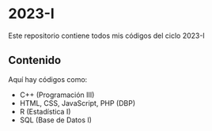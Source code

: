 # 2023-I
Este repositorio contiene todos mis códigos del ciclo 2023-I

## Contenido
Aquí hay códigos como:
 - C++ (Programación III)
 - HTML, CSS, JavaScript, PHP (DBP)
 - R (Estadística I)
 - SQL (Base de Datos I)
